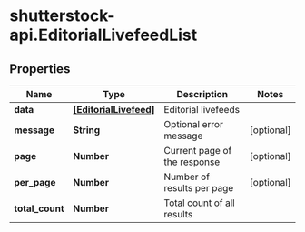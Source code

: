 # shutterstock-api.EditorialLivefeedList

## Properties
Name | Type | Description | Notes
------------ | ------------- | ------------- | -------------
**data** | [**[EditorialLivefeed]**](EditorialLivefeed.md) | Editorial livefeeds | 
**message** | **String** | Optional error message | [optional] 
**page** | **Number** | Current page of the response | [optional] 
**per_page** | **Number** | Number of results per page | [optional] 
**total_count** | **Number** | Total count of all results | 



